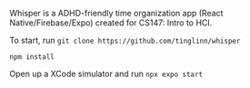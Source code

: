 Whisper is a ADHD-friendly time organization app (React Native/Firebase/Expo) created for CS147: Intro to HCI. 

To start, run `git clone https://github.com/tinglinn/whisper`

`npm install`

Open up a XCode simulator and run `npx expo start`

